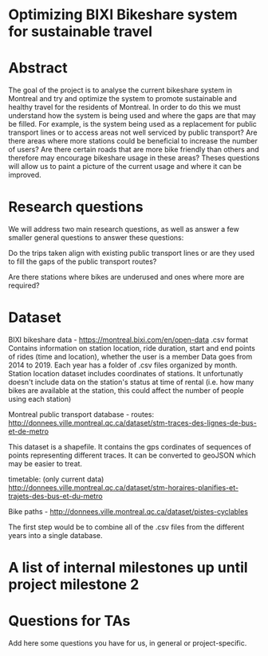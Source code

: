 # Optimizing BIXI Bikeshare system for sustainable travel

# Abstract
The goal of the project is to analyse the current bikeshare system in Montreal and try and optimize the system to promote sustainable and healthy travel for the residents of Montreal. In order to do this we must understand how the system is being used and where the gaps are that may be filled. For example, is the system being used as a replacement for public transport lines or to access areas not well serviced by public transport? Are there areas where more stations could be beneficial to increase the number of users? Are there certain roads that are more bike friendly than others and therefore may encourage bikeshare usage in these areas? Theses questions will allow us to paint a picture of the current usage and where it can be improved. 

# Research questions
We will address two main research questions, as well as answer a few smaller general questions to answer these questions:

Do the trips taken align with existing public transport lines or are they used to fill the gaps of the public transport routes?

Are there stations where bikes are underused and ones where more are required?

# Dataset

BIXI bikeshare data - 
https://montreal.bixi.com/en/open-data
.csv format
Contains information on station location, ride duration, start and end points of rides (time and location), whether the user is a member
Data goes from 2014 to 2019. Each year has a folder of .csv files organized by month. 
Station location dataset includes coordinates of stations.
It unfortunatly doesn't include data on the station's status at time of rental (i.e. how many bikes are available at the station, this could affect the number of people using each station)



Montreal public transport database - 
routes:
http://donnees.ville.montreal.qc.ca/dataset/stm-traces-des-lignes-de-bus-et-de-metro

This dataset is a shapefile. It contains the gps cordinates of sequences of points representing different traces. It can be converted to geoJSON which may be easier to treat.

timetable: (only current data)
http://donnees.ville.montreal.qc.ca/dataset/stm-horaires-planifies-et-trajets-des-bus-et-du-metro

Bike paths - http://donnees.ville.montreal.qc.ca/dataset/pistes-cyclables

The first step would be to combine all of the .csv files from the different years into a single database. 

# A list of internal milestones up until project milestone 2


# Questions for TAs
Add here some questions you have for us, in general or project-specific.
